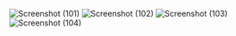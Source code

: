 ![Screenshot (101)](https://github.com/user-attachments/assets/39703997-f68a-4495-9aac-4dcb41e5f355)
![Screenshot (102)](https://github.com/user-attachments/assets/e5022f41-2ae4-4121-8789-931c5b9cd43a)
![Screenshot (103)](https://github.com/user-attachments/assets/691e181f-d3b0-4e6e-a624-de7fe5502e8a)
![Screenshot (104)](https://github.com/user-attachments/assets/f54780cb-7dde-4acf-b04b-aa10ede6188d)



